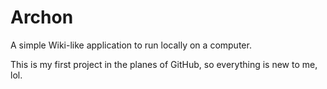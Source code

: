 # Archon
A simple Wiki-like application to run locally on a computer.

This is my first project in the planes of GitHub, so everything is new to me, lol.
